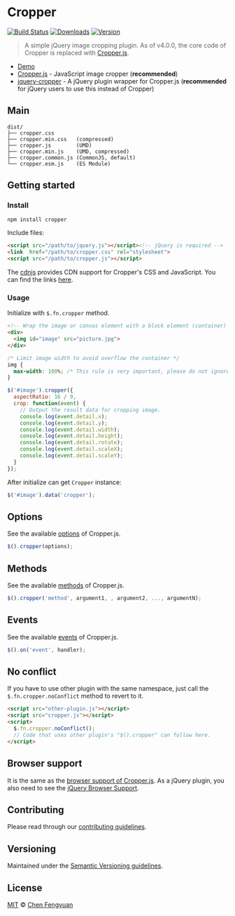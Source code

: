 # Cropper

[![Build Status](https://travis-ci.org/fengyuanchen/cropper.svg)](https://travis-ci.org/fengyuanchen/cropper) [![Downloads](https://img.shields.io/npm/dm/cropper.svg)](https://www.npmjs.com/package/cropper) [![Version](https://img.shields.io/npm/v/cropper.svg)](https://www.npmjs.com/package/cropper)

> A simple jQuery image cropping plugin. As of v4.0.0, the core code of Cropper is replaced with [Cropper.js](https://github.com/fengyuanchen/cropperjs).

- [Demo](https://fengyuanchen.github.io/cropper)
- [Cropper.js](https://github.com/fengyuanchen/cropperjs) - JavaScript image cropper (**recommended**)
- [jquery-cropper](https://github.com/fengyuanchen/jquery-cropper) - A jQuery plugin wrapper for Cropper.js (**recommended** for jQuery users to use this instead of Cropper)

## Main

```text
dist/
├── cropper.css
├── cropper.min.css   (compressed)
├── cropper.js        (UMD)
├── cropper.min.js    (UMD, compressed)
├── cropper.common.js (CommonJS, default)
└── cropper.esm.js    (ES Module)
```

## Getting started

### Install

```shell
npm install cropper
```

Include files:

```html
<script src="/path/to/jquery.js"></script><!-- jQuery is required -->
<link  href="/path/to/cropper.css" rel="stylesheet">
<script src="/path/to/cropper.js"></script>
```

The [cdnjs](https://github.com/cdnjs/cdnjs) provides CDN support for Cropper's CSS and JavaScript. You can find the links [here](https://cdnjs.com/libraries/cropper).

### Usage

Initialize with `$.fn.cropper` method.

```html
<!-- Wrap the image or canvas element with a block element (container) -->
<div>
  <img id="image" src="picture.jpg">
</div>
```

```css
/* Limit image width to avoid overflow the container */
img {
  max-width: 100%; /* This rule is very important, please do not ignore this! */
}
```

```js
$('#image').cropper({
  aspectRatio: 16 / 9,
  crop: function(event) {
    // Output the result data for cropping image.
    console.log(event.detail.x);
    console.log(event.detail.y);
    console.log(event.detail.width);
    console.log(event.detail.height);
    console.log(event.detail.rotate);
    console.log(event.detail.scaleX);
    console.log(event.detail.scaleY);
  }
});
```

After initialize can get `Cropper` instance:

```js
$('#image').data('cropper');
```

## Options

See the available [options](https://github.com/fengyuanchen/cropperjs#options) of Cropper.js.

```js
$().cropper(options);
```

## Methods

See the available [methods](https://github.com/fengyuanchen/cropperjs#methods) of Cropper.js.

```js
$().cropper('method', argument1, , argument2, ..., argumentN);
```

## Events

See the available [events](https://github.com/fengyuanchen/cropperjs#events) of Cropper.js.

```js
$().on('event', handler);
```

## No conflict

If you have to use other plugin with the same namespace, just call the `$.fn.cropper.noConflict` method to revert to it.

```html
<script src="other-plugin.js"></script>
<script src="cropper.js"></script>
<script>
  $.fn.cropper.noConflict();
  // Code that uses other plugin's "$().cropper" can follow here.
</script>
```

## Browser support

It is the same as the [browser support of Cropper.js](https://github.com/fengyuanchen/cropperjs#browser-support). As a jQuery plugin, you also need to see the [jQuery Browser Support](http://jquery.com/browser-support/).

## Contributing

Please read through our [contributing guidelines](CONTRIBUTING.md).

## Versioning

Maintained under the [Semantic Versioning guidelines](http://semver.org/).

## License

[MIT](http://opensource.org/licenses/MIT) © [Chen Fengyuan](http://chenfengyuan.com)
